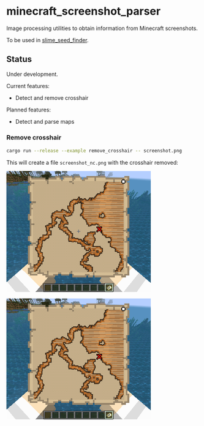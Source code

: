 # minecraft_screenshot_parser

Image processing utilities to obtain information from Minecraft screenshots.

To be used in [slime_seed_finder](https://github.com/Badel2/slime_seed_finder).

## Status

Under development.

Current features:

* Detect and remove crosshair

Planned features:

* Detect and parse maps

### Remove crosshair

```sh
cargo run --release --example remove_crosshair -- screenshot.png
```

This will create a file `screenshot_nc.png` with the crosshair removed:

![5_c](https://raw.githubusercontent.com/Badel2/minecraft_screenshot_parser/master/blob/5.png)

![5_nc](https://raw.githubusercontent.com/Badel2/minecraft_screenshot_parser/master/blob/5_nc.png)


